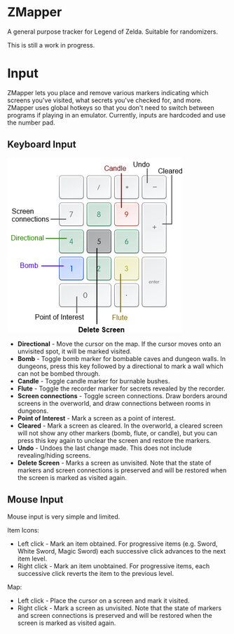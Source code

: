 # ZMapper
A general purpose tracker for Legend of Zelda. Suitable for randomizers.

This is still a work in progress.

# Input
ZMapper lets you place and remove various markers indicating which screens 
you've visited, what secrets you've checked for, and more. ZMapper uses global 
hotkeys so that you don't need to switch between programs if playing in an 
emulator. Currently, inputs are hardcoded and use the number pad.


## Keyboard Input
![Input map](Input.png)
* **Directional** - Move the cursor on the map. If the cursor moves onto an unvisited spot, it will be marked visited.
* **Bomb** - Toggle bomb marker for bombable caves and dungeon walls. In dungeons, press this key followed by a directional to mark a wall which can not be bombed through.
* **Candle** - Toggle candle marker for burnable bushes.
* **Flute** - Toggle the recorder marker for secrets revealed by the recorder. 
* **Screen connections** - Toggle screen connections. Draw borders around screens in the overworld, and draw connections between rooms in dungeons.
* **Point of Interest** - Mark a screen as a point of interest.
* **Cleared** - Mark a screen as cleared. In the overworld, a cleared screen will not show any other markers (bomb, flute, or candle), but you can press this key again to unclear the screen and restore the markers.
* **Undo** - Undoes the last change made. This does not include revealing/hiding screens.
* **Delete Screen** - Marks a screen as unvisited. Note that the state of markers and screen connections is preserved and will be restored when the screen is marked as visited again.

## Mouse Input
Mouse input is very simple and limited.

Item Icons:
* Left click - Mark an item obtained. For progressive items (e.g. Sword, White Sword, Magic Sword) each successive click advances to the next item level.
* Right click - Mark an item unobtained. For progressive items, each successive click reverts the item to the previous level.

Map:
* Left click - Place the cursor on a screen and mark it visited.
* Right click - Mark a screen as unvisited. Note that the state of markers and screen connections is preserved and will be restored when the screen is marked as visited again.
